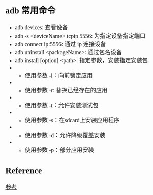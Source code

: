 <font size=4 face='楷体'>

## adb 常用命令

- adb devices: 查看设备
- adb -s \<deviceName\> tcpip 5556: 为指定设备指定端口
- adb connect ip:5556: 通过 ip 连接设备
- adb uninstall \<packageName\>: 通过包名设备
- adb install [option] \<path\>: 指定参数，安装指定安装包
- - 使用参数 -l：向前锁定应用
- - 使用参数 -r: 替换已经存在的应用
- - 使用参数 -t：允许安装测试包
- - 使用参数 -s：在sdcard上安装应用程序
- - 使用参数 -d：允许降级覆盖安装 
- - 使用参数 -p：部分应用安装


## Reference

[参考](https://blog.csdn.net/henni_719/article/details/62215925)  
